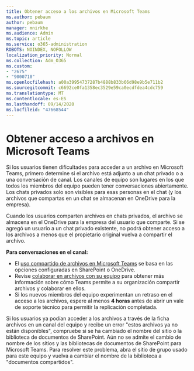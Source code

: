 ```yaml
---
title: Obtener acceso a los archivos en Microsoft Teams
ms.author: pebaum
author: pebaum
manager: mnirkhe
ms.audience: Admin
ms.topic: article
ms.service: o365-administration
ROBOTS: NOINDEX, NOFOLLOW
localization_priority: Normal
ms.collection: Adm_O365
ms.custom:
- "2675"
- "9000710"
ms.openlocfilehash: a00a39954737287b4888b833b66d98e9b5e711b2
ms.sourcegitcommit: c6692ce0fa1358ec3529e59ca0ecdfdea4cdc759
ms.translationtype: MT
ms.contentlocale: es-ES
ms.lasthandoff: 09/14/2020
ms.locfileid: "47668544"
---
```

# <a name="accessing-files-in-microsoft-teams"></a>Obtener acceso a archivos en Microsoft Teams

Si los usuarios tienen dificultades para acceder a un archivo en Microsoft Teams, primero determine si el archivo está adjunto a un chat privado o a una conversación de canal. Los canales de equipo son lugares en los que todos los miembros del equipo pueden tener conversaciones abiertamente. Los chats privados solo son visibles para esas personas en el chat (y los archivos que compartas en un chat se almacenan en OneDrive para la empresa).

Cuando los usuarios comparten archivos en chats privados, el archivo se almacena en el OneDrive para la empresa del usuario que comparte. Si se agregó un usuario a un chat privado existente, no podrá obtener acceso a los archivos a menos que el propietario original vuelva a compartir el archivo.    

**Para conversaciones en el canal:**

- El [uso compartido de archivos en Microsoft Teams](https://docs.microsoft.com/MicrosoftTeams/sharing-files-in-teams) se basa en las opciones configuradas en SharePoint o OneDrive. 
- Revise [colaborar en archivos con su equipo](https://support.office.com/article/Collaborate-on-files-with-your-Team-9b200289-dbac-4823-85bd-628a5c7bb0ae) para obtener más información sobre cómo Teams permite a su organización compartir archivos y colaborar en ellos. 
- Si los nuevos miembros del equipo experimentan un retraso en el acceso a los archivos, espere al menos **4 horas** antes de abrir un vale de soporte técnico para permitir la replicación completada. 

Si los usuarios ya podían acceder a los archivos a través de la ficha archivos en un canal del equipo y recibe un error "estos archivos ya no están disponibles", compruebe si se ha cambiado el nombre del sitio o la biblioteca de documentos de SharePoint. Aún no se admite el cambio de nombre de los sitios y las bibliotecas de documentos de SharePoint para Microsoft Teams. Para resolver este problema, abra el sitio de grupo usado para este equipo y vuelva a cambiar el nombre de la biblioteca a "documentos compartidos".